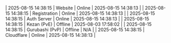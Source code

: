 | 2025-08-15 14:38:15 | Website | Online | 2025-08-15 14:38:13 |
| 2025-08-15 14:38:15 | Registration | Online | 2025-08-15 14:38:13 |
| 2025-08-15 14:38:15 | Auth Server | Online | 2025-08-15 14:38:13 |
| 2025-08-15 14:38:15 | Kezan (PvE) | Offline | 2025-08-03 17:58:02 |
| 2025-08-15 14:38:15 | Gurubashi (PvP) | Offline | N/A |
| 2025-08-15 14:38:15 | Cloudflare | Online | 2025-08-15 14:38:13 |
